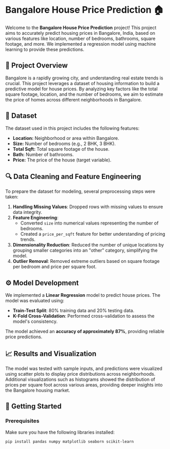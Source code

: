 # Bangalore House Price Prediction 🏠

Welcome to the **Bangalore House Price Prediction** project! This project aims to accurately predict housing prices in Bangalore, India, based on various features like location, number of bedrooms, bathrooms, square footage, and more. We implemented a regression model using machine learning to provide these predictions.

## 📜 Project Overview

Bangalore is a rapidly growing city, and understanding real estate trends is crucial. This project leverages a dataset of housing information to build a predictive model for house prices. By analyzing key factors like the total square footage, location, and the number of bedrooms, we aim to estimate the price of homes across different neighborhoods in Bangalore.

## 📁 Dataset

The dataset used in this project includes the following features:
- **Location:** Neighborhood or area within Bangalore.
- **Size:** Number of bedrooms (e.g., 2 BHK, 3 BHK).
- **Total Sqft:** Total square footage of the house.
- **Bath:** Number of bathrooms.
- **Price:** The price of the house (target variable).

## 🔍 Data Cleaning and Feature Engineering

To prepare the dataset for modeling, several preprocessing steps were taken:
1. **Handling Missing Values**: Dropped rows with missing values to ensure data integrity.
2. **Feature Engineering**:
   - Converted `size` into numerical values representing the number of bedrooms.
   - Created a `price_per_sqft` feature for better understanding of pricing trends.
3. **Dimensionality Reduction**: Reduced the number of unique locations by grouping smaller categories into an "other" category, simplifying the model.
4. **Outlier Removal**: Removed extreme outliers based on square footage per bedroom and price per square foot.

## ⚙️ Model Development

We implemented a **Linear Regression** model to predict house prices. The model was evaluated using:
- **Train-Test Split**: 80% training data and 20% testing data.
- **K-Fold Cross-Validation**: Performed cross-validation to assess the model's consistency.

The model achieved an **accuracy of approximately 87%**, providing reliable price predictions.

## 📈 Results and Visualization

The model was tested with sample inputs, and predictions were visualized using scatter plots to display price distributions across neighborhoods. Additional visualizations such as histograms showed the distribution of prices per square foot across various areas, providing deeper insights into the Bangalore housing market.

## 🚀 Getting Started

### Prerequisites

Make sure you have the following libraries installed:
```bash
pip install pandas numpy matplotlib seaborn scikit-learn




